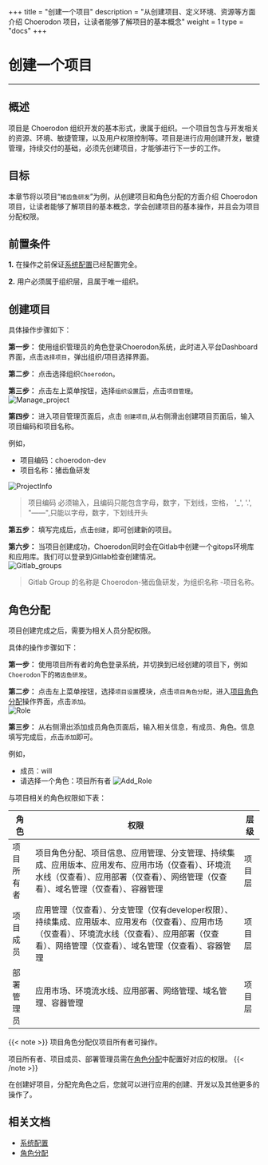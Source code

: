 ﻿+++
title = "创建一个项目"
description = "从创建项目、定义环境、资源等方面介绍 Choerodon 项目，让读者能够了解项目的基本概念"
weight = 1
type = "docs"
+++

# 创建一个项目
---

## 概述  
项目是 Choerodon 组织开发的基本形式，隶属于组织。一个项目包含与开发相关的资源、环境、敏捷管理，以及用户权限控制等。项目是进行应用创建开发，敏捷管理，持续交付的基础，必须先创建项目，才能够进行下一步的工作。

## 目标
本章节将以项目“`猪齿鱼研发`”为例，从创建项目和角色分配的方面介绍 Choerodon 项目，让读者能够了解项目的基本概念，学会创建项目的基本操作，并且会为项目分配权限。

## 前置条件

**1.** 在操作之前保证[系统配置](../../../user-guide/system-configuration)已经配置完全。

**2.** 用户必须属于组织层，且属于唯一组织。

## 创建项目

 具体操作步骤如下：

   **第一步：** 使用组织管理员的角色登录Choerodon系统，此时进入平台Dashboard界面，点击`选择项目`，弹出组织/项目选择界面。  

   **第二步：** 点击选择组织`Choerodon`。  

   **第三步：** 点击左上菜单按钮，选择`组织设置`后，点击`项目管理`。  
   ![Manage_project](/docs/quick-start/image/project.gif)  
        

   **第四步：** 进入项目管理页面后，点击 `创建项目`,从右侧滑出创建项目页面后，输入项目编码和项目名称。
   
   例如，  
     
  - 项目编码：choerodon-dev  
  - 项目名称：猪齿鱼研发  

   ![ProjectInfo](/docs/quick-start/image/Project5.png)


<blockquote class="warning">
    项目编码 必须输入，且编码只能包含字母，数字，下划线，空格， '_', '.', "——",只能以字母，数字，下划线开头
</blockquote>

   **第五步：** 填写完成后，点击``创建``，即可创建新的项目。  

   **第六步：** 当项目创建成功，Choerodon同时会在Gitlab中创建一个gitops环境库和应用库。我们可以登录到Gitlab检查创建情况。  
   ![Gitlab_groups](/docs/quick-start/image/Project7.png)

 <blockquote class="note">
  Gitlab Group 的名称是 Choerodon-猪齿鱼研发，为组织名称 -项目名称。
 </blockquote>

## 角色分配

项目创建完成之后，需要为相关人员分配权限。

具体的操作步骤如下：

**第一步：**  使用项目所有者的角色登录系统，并切换到已经创建的项目下，例如`Choerodon`下的`猪齿鱼研发`。  

**第二步：**  点击左上菜单按钮，选择`项目设置`模块，点击`项目角色分配`，进入[项目角色分配](../../../user-guide/system-configuration/project/role-assignment)操作界面，点击`添加`。    
 ![Role](/docs/quick-start/image/Project9.png)  
 
  **第三步：**  从右侧滑出添加成员角色页面后，输入相关信息，有成员、角色。信息填写完成后，点击`添加`即可。

  例如，

  - 成员：will
  - 请选择一个角色：项目所有者
 ![Add_Role](/docs/quick-start/image/Project11.png)

与项目相关的角色权限如下表：


角色 | 权限 | 层级
--- | --- | ---
项目所有者 | 项目角色分配、项目信息、应用管理、分支管理、持续集成、应用版本、应用发布、应用市场（仅查看）、环境流水线（仅查看）、应用部署（仅查看）、网络管理（仅查看）、域名管理（仅查看）、容器管理 | 项目层
项目成员 | 应用管理（仅查看）、分支管理（仅有developer权限）、持续集成、应用版本、应用发布（仅查看）、应用市场（仅查看）、环境流水线（仅查看）、应用部署（仅查看）、网络管理（仅查看）、域名管理（仅查看）、容器管理 | 项目层
部署管理员 | 应用市场、环境流水线、应用部署、网络管理、域名管理、容器管理| 项目层

{{< note >}}
  项目角色分配仅项目所有者可操作。  

  项目所有者、项目成员、部署管理员需在[角色分配](../../../user-guide/system-configuration/platform/role)中配置好对应的权限。
{{< /note >}}

在创建好项目，分配完角色之后，您就可以进行应用的创建、开发以及其他更多的操作了。




## 相关文档  
- [系统配置](../../../user-guide/system-configuration)  
- [角色分配](../../../user-guide/system-configuration/platform/role)